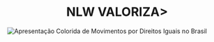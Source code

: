 <h1 align ="center">NLW VALORIZA></h1>

![Apresentação Colorida de Movimentos por Direitos Iguais no Brasil](https://user-images.githubusercontent.com/57630311/122842474-d9445a80-d2d3-11eb-8c05-fe483791e231.jpg)


